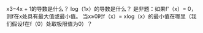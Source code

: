 

<!--
 * @version:
 * @Author:  StevenJokes https://github.com/StevenJokes
 * @Date: 2020-07-07 14:29:58
 * @LastEditors:  StevenJokes https://github.com/StevenJokes
 * @LastEditTime: 2020-07-07 14:29:58
 * @Description:
 * @TODO::
 * @Reference:
-->


x3−4x + 1的导数是什么？
    log（1x）的导数是什么？
    是非题：如果f'（x）= 0，则f在x处具有最大值或最小值。
    当x≥0时f（x）= xlog（x）的最小值在哪里（我们假设f在f（0）处取极限值为0）？
